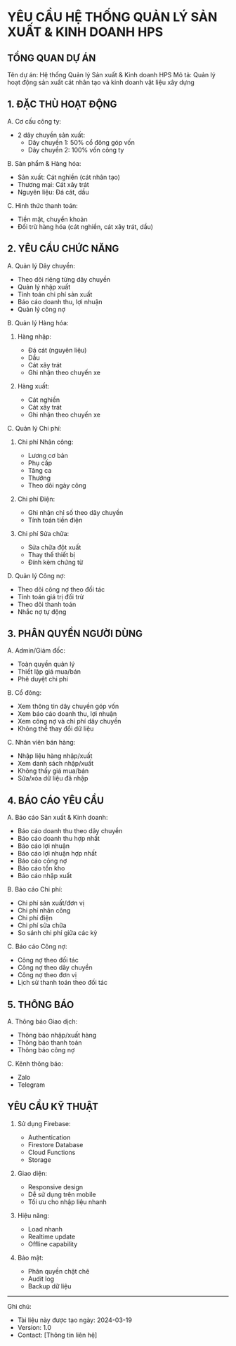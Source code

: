 # YÊU CẦU HỆ THỐNG QUẢN LÝ SẢN XUẤT & KINH DOANH HPS

## TỔNG QUAN DỰ ÁN
Tên dự án: Hệ thống Quản lý Sản xuất & Kinh doanh HPS
Mô tả: Quản lý hoạt động sản xuất cát nhân tạo và kinh doanh vật liệu xây dựng

## 1. ĐẶC THÙ HOẠT ĐỘNG
A. Cơ cấu công ty:
- 2 dây chuyền sản xuất:
  + Dây chuyền 1: 50% cổ đông góp vốn
  + Dây chuyền 2: 100% vốn công ty

B. Sản phẩm & Hàng hóa:
- Sản xuất: Cát nghiền (cát nhân tạo)
- Thương mại: Cát xây trát
- Nguyên liệu: Đá cát, dầu

C. Hình thức thanh toán:
- Tiền mặt, chuyển khoản
- Đối trừ hàng hóa (cát nghiền, cát xây trát, dầu)

## 2. YÊU CẦU CHỨC NĂNG
A. Quản lý Dây chuyền:
- Theo dõi riêng từng dây chuyền
- Quản lý nhập xuất
- Tính toán chi phí sản xuất
- Báo cáo doanh thu, lợi nhuận
- Quản lý công nợ

B. Quản lý Hàng hóa:
1. Hàng nhập:
   - Đá cát (nguyên liệu)
   - Dầu
   - Cát xây trát
   - Ghi nhận theo chuyến xe

2. Hàng xuất:
   - Cát nghiền
   - Cát xây trát
   - Ghi nhận theo chuyến xe

C. Quản lý Chi phí:
1. Chi phí Nhân công:
   - Lương cơ bản
   - Phụ cấp
   - Tăng ca
   - Thưởng
   - Theo dõi ngày công

2. Chi phí Điện:
   - Ghi nhận chỉ số theo dây chuyền
   - Tính toán tiền điện
  

3. Chi phí Sửa chữa:
   - Sửa chữa đột xuất
   - Thay thế thiết bị
   - Đính kèm chứng từ

D. Quản lý Công nợ:
- Theo dõi công nợ theo đối tác
- Tính toán giá trị đối trừ
- Theo dõi thanh toán
- Nhắc nợ tự động

## 3. PHÂN QUYỀN NGƯỜI DÙNG
A. Admin/Giám đốc:
- Toàn quyền quản lý
- Thiết lập giá mua/bán
- Phê duyệt chi phí

B. Cổ đông:
- Xem thông tin dây chuyền góp vốn
- Xem báo cáo doanh thu, lợi nhuận
- Xem công nợ và chi phí dây chuyền
- Không thể thay đổi dữ liệu

C. Nhân viên bán hàng:
- Nhập liệu hàng nhập/xuất
- Xem danh sách nhập/xuất
- Không thấy giá mua/bán
- Sửa/xóa dữ liệu đã nhập

## 4. BÁO CÁO YÊU CẦU
A. Báo cáo Sản xuất & Kinh doanh:
- Báo cáo doanh thu theo dây chuyền
- Báo cáo doanh thu hợp nhất
- Báo cáo lợi nhuận
- Báo cáo lợi nhuận hợp nhất
- Báo cáo công nợ
- Báo cáo tồn kho
- Báo cáo nhập xuất

B. Báo cáo Chi phí:
- Chi phí sản xuất/đơn vị
- Chi phí nhân công
- Chi phí điện
- Chi phí sửa chữa
- So sánh chi phí giữa các kỳ

C. Báo cáo Công nợ:
- Công nợ theo đối tác
- Công nợ theo dây chuyền
- Công nợ theo đơn vị
- Lịch sử thanh toán theo đối tác

## 5. THÔNG BÁO
A. Thông báo Giao dịch:
- Thông báo nhập/xuất hàng
- Thông báo thanh toán
- Thông báo công nợ

C. Kênh thông báo:
- Zalo
- Telegram

## YÊU CẦU KỸ THUẬT
1. Sử dụng Firebase:
   - Authentication
   - Firestore Database
   - Cloud Functions
   - Storage

2. Giao diện:
   - Responsive design
   - Dễ sử dụng trên mobile
   - Tối ưu cho nhập liệu nhanh

3. Hiệu năng:
   - Load nhanh
   - Realtime update
   - Offline capability

4. Bảo mật:
   - Phân quyền chặt chẽ
   - Audit log
   - Backup dữ liệu


---
Ghi chú:
- Tài liệu này được tạo ngày: 2024-03-19
- Version: 1.0
- Contact: [Thông tin liên hệ] 